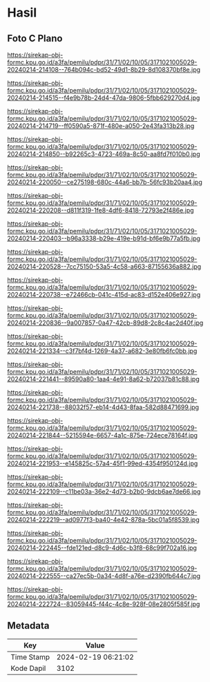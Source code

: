 # Hasil

## Foto C Plano

https://sirekap-obj-formc.kpu.go.id/a3fa/pemilu/pdpr/31/71/02/10/05/3171021005029-20240214-214108--764b094c-bd52-49d1-8b29-8d108370bf8e.jpg

https://sirekap-obj-formc.kpu.go.id/a3fa/pemilu/pdpr/31/71/02/10/05/3171021005029-20240214-214515--f4e9b78b-24d4-47da-9806-5fbb629270d4.jpg

https://sirekap-obj-formc.kpu.go.id/a3fa/pemilu/pdpr/31/71/02/10/05/3171021005029-20240214-214719--ff0590a5-871f-480e-a050-2e43fa313b28.jpg

https://sirekap-obj-formc.kpu.go.id/a3fa/pemilu/pdpr/31/71/02/10/05/3171021005029-20240214-214850--b92265c3-4723-469a-8c50-aa8fd7f010b0.jpg

https://sirekap-obj-formc.kpu.go.id/a3fa/pemilu/pdpr/31/71/02/10/05/3171021005029-20240214-220050--ce275198-680c-44a6-bb7b-56fc93b20aa4.jpg

https://sirekap-obj-formc.kpu.go.id/a3fa/pemilu/pdpr/31/71/02/10/05/3171021005029-20240214-220208--d811f319-1fe8-4df6-8418-72793e2f486e.jpg

https://sirekap-obj-formc.kpu.go.id/a3fa/pemilu/pdpr/31/71/02/10/05/3171021005029-20240214-220403--b96a3338-b29e-419e-b91d-bf6e9b77a5fb.jpg

https://sirekap-obj-formc.kpu.go.id/a3fa/pemilu/pdpr/31/71/02/10/05/3171021005029-20240214-220528--7cc75150-53a5-4c58-a663-87155636a882.jpg

https://sirekap-obj-formc.kpu.go.id/a3fa/pemilu/pdpr/31/71/02/10/05/3171021005029-20240214-220738--e72466cb-041c-415d-ac83-d152e406e927.jpg

https://sirekap-obj-formc.kpu.go.id/a3fa/pemilu/pdpr/31/71/02/10/05/3171021005029-20240214-220836--9a007857-0a47-42cb-89d8-2c8c4ac2d40f.jpg

https://sirekap-obj-formc.kpu.go.id/a3fa/pemilu/pdpr/31/71/02/10/05/3171021005029-20240214-221334--c3f7bf4d-1269-4a37-a682-3e80fb6fc0bb.jpg

https://sirekap-obj-formc.kpu.go.id/a3fa/pemilu/pdpr/31/71/02/10/05/3171021005029-20240214-221441--89590a80-1aa4-4e91-8a62-b72037b81c88.jpg

https://sirekap-obj-formc.kpu.go.id/a3fa/pemilu/pdpr/31/71/02/10/05/3171021005029-20240214-221738--88032f57-eb14-4d43-8faa-582d88471699.jpg

https://sirekap-obj-formc.kpu.go.id/a3fa/pemilu/pdpr/31/71/02/10/05/3171021005029-20240214-221844--5215594e-6657-4a1c-875e-724ece78164f.jpg

https://sirekap-obj-formc.kpu.go.id/a3fa/pemilu/pdpr/31/71/02/10/05/3171021005029-20240214-221953--e145825c-57a4-45f1-99ed-4354f950124d.jpg

https://sirekap-obj-formc.kpu.go.id/a3fa/pemilu/pdpr/31/71/02/10/05/3171021005029-20240214-222109--c11be03a-36e2-4d73-b2b0-9dcb6ae7de66.jpg

https://sirekap-obj-formc.kpu.go.id/a3fa/pemilu/pdpr/31/71/02/10/05/3171021005029-20240214-222219--ad0977f3-ba40-4e42-878a-5bc01a5f8539.jpg

https://sirekap-obj-formc.kpu.go.id/a3fa/pemilu/pdpr/31/71/02/10/05/3171021005029-20240214-222445--fde121ed-d8c9-4d6c-b3f8-68c99f702a16.jpg

https://sirekap-obj-formc.kpu.go.id/a3fa/pemilu/pdpr/31/71/02/10/05/3171021005029-20240214-222555--ca27ec5b-0a34-4d8f-a76e-d2390fb644c7.jpg

https://sirekap-obj-formc.kpu.go.id/a3fa/pemilu/pdpr/31/71/02/10/05/3171021005029-20240214-222724--83059445-f44c-4c8e-928f-08e2805f585f.jpg


## Metadata

| Key        | Value               |
| ---------- | ------------------- |
| Time Stamp | 2024-02-19 06:21:02 |
| Kode Dapil | 3102                |



